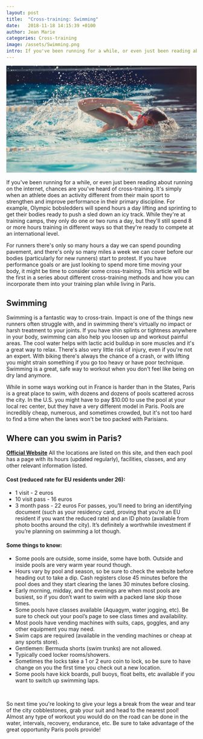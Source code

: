 ```yaml
---
layout: post
title:  "Cross-training: Swimming"
date:   2018-11-18 14:15:39 +0100
author: Jean Marie
categories: Cross-training
image: /assets/Swimming.png
intro: If you've been running for a while, or even just been reading about running on the internet, chances are you've heard of cross-training. It's simply when an athlete does
---
```


<img src="/assets/Swimming.png">

If you've been running for a while, or even just been reading about running on the internet, chances are you've heard of cross-training. It's simply when an athlete does an activity different from their main sport to strengthen and improve performance in their primary discipline. For example, Olympic bobsledders will spend hours a day lifting and sprinting to get their bodies ready to push a sled down an icy track. While they're at training camps, they only do one or two runs a day, but they'll still spend 8 or more hours training in different ways so that they're ready to compete at an international level.

For runners there's only so many hours a day we can spend pounding pavement, and there's only so many miles a week we can cover before our bodies (particularly for new runners) start to protest. If you have performance goals or are just looking to spend more time moving your body, it might be time to consider some cross-training. This article will be the first in a series about different cross-training methods and how you can incorporate them into your training plan while living in Paris.

## Swimming

Swimming is a fantastic way to cross-train. Impact is one of the things new runners often struggle with, and in swimming there's virtually no impact or harsh treatment to your joints. If you have shin splints or tightness anywhere in your body, swimming can also help you loosen up and workout painful areas. The cool water helps with lactic acid buildup in sore muscles and it's a great way to relax. There's also very little risk of injury, even if you're not an expert. With biking there's always the chance of a crash, or with lifting you might strain something if you go too heavy or have poor technique. Swimming is a great, safe way to workout when you don't feel like being on dry land anymore.

 While in some ways working out in France is harder than in the States, Paris is a great place to swim, with dozens and dozens of pools scattered across the city. In the U.S. you might have to pay $10.00 to use the pool at your local rec center, but they have a very different model in Paris. Pools are incredibly cheap, numerous, and sometimes crowded, but it's not too hard to find a time when the lanes won't be too packed with Parisians.

## Where can you swim in Paris?
 **[Official Website](https://www.paris.fr/equipements/piscines)**
 All the locations are listed on this site, and then each pool has a page with its hours (updated regularly), facilities, classes, and any other relevant information listed.

#### Cost (reduced rate for EU residents under 26):
* 1 visit - 2 euros
* 10 visit pass - 16 euros
* 3 month pass - 22 euros
For passes, you’ll need to bring an identifying document (such as your residency card, proving that you’re an EU resident if you want the reduced rate) and an ID photo (available from photo booths around the city). It’s definitely a worthwhile investment if you’re planning on swimming a lot though.

#### Some things to know:
* Some pools are outside, some inside, some have both. Outside and inside pools are very warm year round though.
* Hours vary by pool and season, so be sure to check the website before heading out to take a dip. Cash registers close 45 minutes before the pool does and they start clearing the lanes 30 minutes before closing.
* Early morning, midday, and the evenings are when most pools are busiest, so if you don’t want to swim with a packed lane skip those times.
* Some pools have classes available (Aquagym, water jogging, etc). Be sure to check out your pool’s page to see class times and availability.
* Most pools have vending machines with suits, caps, goggles, and any other equipment you may need.
* Swim caps are required (available in the vending machines or cheap at any sports store).
* Gentlemen: Bermuda shorts (swim trunks) are not allowed.
* Typically coed locker rooms/showers.
* Sometimes the locks take a 1 or 2 euro coin to lock, so be sure to have change on you the first time you check out a new location.
* Some pools have kick boards, pull buoys, float belts, etc available if you want to switch up swimming laps.

&nbsp;

So next time you're looking to give your legs a break from the wear and tear of the city cobblestones, grab your suit and head to the nearest pool! Almost any type of workout you would do on the road can be done in the water, intervals, recovery, endurance, etc. Be sure to take advantage of the great opportunity Paris pools provide!
